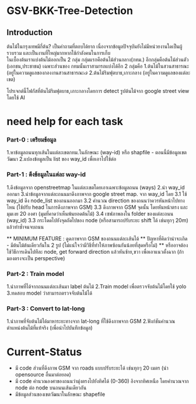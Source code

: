 # GSV-BKK-Tree-Detection

## Introduction
ต้นไม้ในกรุงเทพมีกี่ต้น? เป็นคำถามที่ตอบได้ยาก เนื่องจากข้อมูลปัจจุบันยังไม่มีหน่วยงานใดเป็นผู้รวบรวม และเป็นงานที่ใหญ่มากหากใช้กำลังคนในการเก็บ  
ในเบื้องต้นเราแบ่งต้นไม้ออกเป็น 2 กลุ่ม กลุ่มแรกคือต้นไม้ส่วนกลาง(กทม.) อีกกลุ่มคือต้นไม้ส่วนตัว (เอกชน,ประชาชน) เฉพาะส่วนของ กทมนั้นเราสามารถแบ่งได้อีก 2 กลุ่มคือ
1.ต้นไม้ในสวนสาธารณะ (อยู๋ในความดูแลของกองงานสวนสาธารณะ๗
2.ต้นไม้ริมฟุตบาธ,เกาะกลาง (อยู่ในความดูแลของแต่ละเขต)

โปรเจกต์นี้โฟกัสที่ต้นไม้ริมฟุตบาธ,เกาะกลางโดยการ detect รูปต้นไม้จาก google street view โดยใช้ AI


# need help for each task

### Part-0 : เตรียมข้อมูล
1.หาข้อมูลถนนทุกเส้นในแต่ละเขตกทม.ในลักษณะ (way-id) หรือ shapfile - ตอนนี้มีข้อมูลเขตวัฒนา
2.แปลงข้อมูลเป็น list ของ way_id เพื่อเอาไปใช้ต่อ

### Part-1 : ดึงข้อมูลในแต่ละ way-id
1.ดึงข้อมูลจาก openstreetmap ในแต่ละเขตโดยเอาเฉพาะข้อมูลถนน (ways) 
2.นำ way_id ออกมา
3.นำข้อมูลจากแต่ละถนนมาดึงภาพจาก google street map. จาก way_id  โดย
  3.1 ใช้ way_id ดึง node_list ของถนนออกมา
  3.2 คำนวณ direction ของถนนว่าควรหันหน้าไปทางไหน (ใช้ปรับ head ในการดึงภาพจาก GSM)
  3.3 ดึงภาพจาก GSM จุดนั้น โดยหันหน้าตรง และมุมเงย 20 องศา (มุมที่คาดว่าเห็นพ้นยอดต้นไม้)
  3.4 เซฟภาพลงใน folder ของแต่ละถนน (way_id)
  3.3 กระโดดไปยังจุดถัดไปของ node (หรือสามารถปรับระยะ shift ได้ เช่นทุกๆ 20m) แล้วทำซ้ำจนจบถนน

** MINIMUM FEATURE : ดูดภาพจาก GSM ของถนนแต่ละเส้นได้
** ปัญหาที่คิดว่าน่าจะเกิด - มีต้นไม้ต้นเดียวกันใน 2 รูป (ไม่แน่ใจว่ามีวิธีที่ทำให้ภาพซ้อนกันน้อยที่สุดหรือไม่)
** หรืออาจต้องใช้วิธีการเดินไปทีละ node, get forward direction แล้วหันซ้าย,ขวา เพื่อเอาแนวตั้งฉาก (ถ้ามองตรงจะเป็น perspective)


### Part-2 : Train model
1.นำภาพที่ได้จากถนนแต่ละเส้นมา label ต้นไม้
2.Train model เพื่อตรวจจับต้นไม้โดยใช้ yolo
3.ทดสอบ model ว่าสามารถตรวจจับต้นไม้ได้

### Part-3 : Convert to lat-long
1.นำภาพที่จับต้นไม้ได้มาหาระยะทางจาก lat-long ที่ใช้ดึงภาพจาก GSM
2.ฟังก์ชันคำนวณตำแหน่งต้นไม้ที่แท้จริง (เพื่อนำไปบันทึกข้อมูล) 

# Current-Status
- มี code ส่วนที่ดึงภาพ GSM จาก roads แบบปรับระยะได้ เช่นทุกๆ 20 เมตร (นำ opensource อื่นมาต่อยอด)
- มี code คำนวณองศาของถนนว่ามุ่งตรงไปยังทิศได้ (0-360) อิงจากทิศเหนือ โดยคำนวณจาก node ต่อ node บนถนนเส้นเดียวกัน
- มีข้อมูลส่วนของเขตวัฒนาในลักษณะ shapefile
